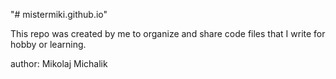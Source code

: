 "# mistermiki.github.io" 

This repo was created by me to organize and share code files that I write for hobby or learning.

author: Mikolaj Michalik
